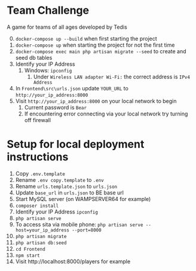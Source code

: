 # Team Challenge
A game for teams of all ages developed by Tedis

0. `docker-compose up --build` when first starting the project
1. `docker-compose up` when starting the project for not the first time
2. `docker-compose exec main php artisan migrate --seed` to create and seed db tables
3. Identify your IP Address
    1. Windows: `ipconfig`
        1. Under `Wireless LAN adapter Wi-Fi:` the correct address is `IPv4 Address`
4. In `Frontend\src\urls.json` update `YOUR_URL` to `http://your_ip_address:8000`
5. Visit `http://your_ip_address:8000` on your local network to begin
    1. Current password is `Bear`
    2. If encountering error connecting via your local network try turning off firewall

# Setup for local deployment instructions
1. Copy `.env.template`
2. Rename `.env copy.template` to `.env`
3. Rename `urls.template.json` to `urls.json`
4. Update `base_url` in `urls.json` to BE base url
5. Start MySQL server (on WAMPSERVER64 for example)
6. `composer install`
7. Identify your IP Address `ipconfig`
8. `php artisan serve`
  1. To access sita via mobile phone: `php artisan serve --host=your_ip_address --port=8000`
9. `php artisan migrate`
10. `php artisan db:seed`
11. `cd Frontend`
12. `npm start`
13. Visit http://localhost:8000/players for example
